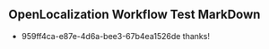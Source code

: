 ## OpenLocalization Workflow Test MarkDown
* 959ff4ca-e87e-4d6a-bee3-67b4ea1526de thanks!

<!--HONumber=Jul16_HO4-->


